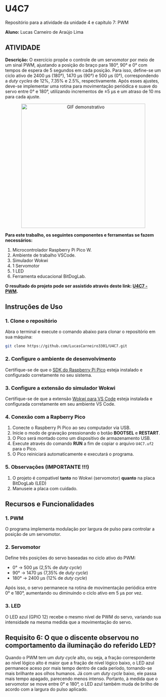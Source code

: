 # U4C7
Repositório para a atividade da unidade 4 e capítulo 7: PWM

__Aluno:__
Lucas Carneiro de Araújo Lima

## ATIVIDADE 
__Descrição:__
O exercício propõe o controle de um servomotor por meio de um sinal PWM, ajustando a posição do braço para 180°, 90° e 0° com tempos de espera de 5 segundos em cada posição. Para isso, define-se um ciclo ativo de 2400 µs (180°), 1470 µs (90°) e 500 µs (0°), correspondendo a _duty cycles_ de 12%, 7.35% e 2.5%, respectivamente. Após esses ajustes, deve-se implementar uma rotina para movimentação periódica e suave do servo entre 0° e 180°, utilizando incrementos de ±5 µs e um atraso de 10 ms para cada ajuste.

<div align="center">
  <img src="https://github.com/user-attachments/assets/a921a2e0-cf9f-4356-bb28-dfe01573f0b4" alt="GIF demonstrativo" width="400"/>
</div>

__Para este trabalho, os seguintes componentes e ferramentas se fazem necessários:__
1) Microcontrolador Raspberry Pi Pico W.
2) Ambiente de trabalho VSCode.
3) Simulador Wokwi
4) 1 Servomotor
5) 1 LED
6) Ferramenta educacional BitDogLab.

__O resultado do projeto pode ser assistido através deste link: [U4C7 - PWM](https://youtu.be).__

## Instruções de Uso

### 1. Clone o repositório
Abra o terminal e execute o comando abaixo para clonar o repositório em sua máquina:
```bash
git clone https://github.com/LucasCarneiro3301/U4C7.git
```

### 2. Configure o ambiente de desenvolvimento
Certifique-se de que o [SDK do Raspberry Pi Pico](https://github.com/raspberrypi/pico-sdk) esteja instalado e configurado corretamente no seu sistema.

### 3. Configure a extensão do simulador Wokwi
Certifique-se de que a extensão [Wokwi para VS Code](https://docs.wokwi.com/pt-BR/vscode/getting-started) esteja instalada e configurada corretamente em seu ambiente VS Code.

### 4. Conexão com a Rapberry Pico
1. Conecte o Raspberry Pi Pico ao seu computador via USB.
2. Inicie o modo de gravação pressionando o botão **BOOTSEL** e **RESTART**.
3. O Pico será montado como um dispositivo de armazenamento USB.
4. Execute através do comando **RUN** a fim de copiar o arquivo `U4C7.uf2` para o Pico.
5. O Pico reiniciará automaticamente e executará o programa.

### 5. Observações (IMPORTANTE !!!)
1. O projeto é compatível **tanto** no Wokwi (servomotor) **quanto** na placa BitDogLab (LED)
2. Manuseie a placa com cuidado.

## Recursos e Funcionalidades

### 1. PWM

O programa implementa modulação por largura de pulso para controlar a posição de um servomotor.

### 2. Servomotor

Define três posições do servo baseadas no ciclo ativo do PWM:
  - 0° → 500 µs (2,5% de _duty cycle_)
  - 90° → 1470 µs (7,35% de _duty cycle_)
  - 180° → 2400 µs (12% de _duty cycle_)

Após isso, o servo permanece na rotina de movimentação periódica entre 0° e 180°, aumentando ou diminuindo o ciclo ativo em 5 µs por vez.

### 3. LED

O LED azul (GPIO 12) recebe o mesmo nível de PWM do servo, variando sua intensidade na mesma medida que a movimentação do servo. 

## Requisito 6: O que o discente observou no comportamento da iluminação do referido LED?

Quando o PWM tem um _duty cycle_ alto, ou seja, a fração correspondente ao nível lógico alto é maior que a fração de nível lógico baixo,  o LED azul permanece aceso por mais tempo dentro de cada período, tornando-se mais brilhante aos olhos humanos. Já com um _duty cycle_ baixo, ele passa mais tempo apagado, parecendo menos intenso. Portanto, à medida que o servomotor se move entre 0° e 180°, o LED azul também muda de brilho de acordo com a largura do pulso aplicado.














